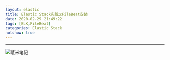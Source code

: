 ```yaml
---
layout: elastic
title: Elastic Stack实践之FileBeat安装
date: 2020-02-29 21:49:22
tags: [ELK,FileBeat]
categories: Elastic Stack
notshow: true
---
```



---
![薏米笔记](https://eelve.com/upload/2019/8/eblog-b269767ff45b4e01a1c380e38898c1c0.png)
